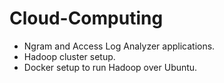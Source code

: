 # Cloud-Computing
- Ngram and Access Log Analyzer applications.
- Hadoop cluster setup.
- Docker setup to run Hadoop over Ubuntu.
